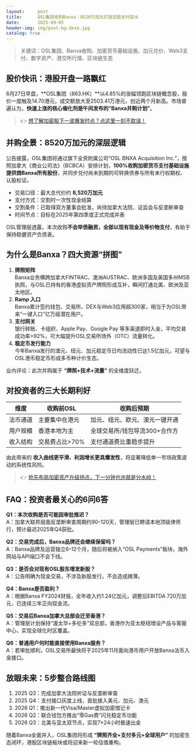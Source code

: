 ```yaml
---
layout:     post
title:      OSL集团收购Banxa：8520万加元打造加密支付巨头
date:       2025-09-05
header-img: img/post-bg-desk.jpg
catalog: true
---
```


> 关键词：OSL集团、Banxa收购、加密货币基础设施、加元兑价、Web3支付、数字资产、港交所行情、区块链生态

## 股价快讯：港股开盘一路飘红

6月27日早盘，**OSL集团（863.HK）**以4.85%的涨幅领跑区块链概念股，股价一度触及14.70港元，成交额放大至2503.41万港元，创近两个月新高。市场普遍认为，**快速上涨的核心催化剂是午间发布的“Banxa并购计划”**。

> 👉 [想了解加密股下一波爆发时点？点这里一刻不耽误！](https://okxdog.com/)

## 并购全景：8520万加元的深层逻辑

公告披露，OSL集团将通过旗下全资附属公司“OSL BNXA Acquisition Inc.”，按照加拿大《商业公司法》（BCBCA）安排计划，**100%收购加密货币支付基础设施提供商Banxa所有股份**，并同步兑付尚未到期的可转换债券与所有未行权期权、认股权证。

*   交易口径：最大总代价约 **8,520万加元**
*   支付方式：交割时一次性现金结算
*   交割条件：已取得双方董事会批准，尚待加拿大法院、证监会与反垄断审查
*   时间节点：目标在2025年第四季度正式完成并表

OSL管理层透露，本次收购**不会举债融资，全部以现有现金及等价物支付**，有助于保持稳健资产负债表。

## 为什么是Banxa？四大资源“拼图”

1. **牌照矩阵**  
   Banxa业务横跨加拿大FINTRAC、澳洲AUSTRAC、欧洲多国及美国多州MSB执照，与OSL已持有的香港虚拟资产牌照形成互补，瞬间打通北美、欧洲及亚太地区。
2. **Ramp 入口**  
   Banxa累计签约钱包、交易所、DEX与Web3应用超300家，相当于为OSL带来“一键入口”亿万级潜在用户。
3. **支付网关**  
   银行转账、卡组织、Apple Pay、Google Pay 等多渠道即时入金，平均交易成功率>92%，可大幅提升OSL交易所场外（OTC）流量转化。
4. **稳定币发行能力**  
   今年Banxa发行的澳元、纽元、加元稳定币日均流动性已达1.5亿加元，可望与OSL港币稳定币形成多币种计价生态。

业内评论：此次并购属于 **“牌照+技术+流量”** 的全维度跃迁。

## 对投资者的三大长期利好

| 维度           | 收购前OSL       | 收购后预期          |
|----------------|-----------------|---------------------|
| 法币通道       | 主要集中在港元  | 加元、纽元、欧元、澳元一键开通 |
| 用户规模       | 香港本地为主    | 全球交易所/钱包导流300+合作方 |
| 收入结构       | 交易费占比>70% | 支付通道费比重稳步提升 |

由此带来的 **收入曲线更平滑、利润增长更具爆发性**，将显著降低单一市场政策波动的系统性风险。

> 👉 [抢先布局加密资产升级拐点，下一分钟也许就是分水岭！](https://okxdog.com/)

## FAQ：投资者最关心的6问6答

**Q1：本次收购是否可能因审批推迟？**  
A：加拿大联邦层面反垄断审查周期约90–120天，管理层已聘请本地顶级律师行，预计最迟2025年Q4获批。

**Q2：交易完成后，Banxa品牌还会继续保留吗？**  
A：Banxa品牌及运营独立6–12个月，随后将被纳入“OSL Payments”板块，海外网站与API端口不会下线。

**Q3：是否会对现有OSL股东增发新股？**  
A：公告明确为现金交易，不涉及新股发行，不会造成摊薄。

**Q4：Banxa是否盈利？**  
A：根据Banxa FY2024财报，全年收入约1.24亿加元，调整后EBITDA 720万加元，已连续三年正向现金流。

**Q5：交易后Banxa加拿大总部会迁至香港？**  
A：管理层计划保持“渥太华+多伦多”双总部，香港作为亚太枢纽增设产品与客服中心，实现全球化时区覆盖。

**Q6：普通用户何时能直接使用Banxa服务？**  
A：若审批顺利，OSL交易所最快将于2025年11月面向港币用户开放Banxa法币入金接口。

## 放眼未来：5步整合路线图

1. 2025 Q3：完成加拿大法院听证与反垄断审查  
2. 2025 Q4：支付接口灰度上线，首批接入美元、加元、澳元  
3. 2026 Q1：推出新一代Visa/Master虚拟加密借记卡  
4. 2026 Q2：联合钱包方推出“零Gas费”闪兑稳定币功能  
5. 2026 Q3：北美与亚太双节点，实现7×24小时极速出金

随着Banxa全面并入，OSL集团将形成 **“牌照齐全+支付多元+全球用户”** 的加密生态闭环，港股区块链板块或将迎来新一轮估值重构。